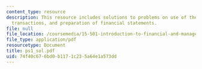 ```yaml
---
content_type: resource
description: This resource includes solutions to problems on use of the BSE to record
  transactions, and preparation of financial statements.
file: null
file_location: /coursemedia/15-501-introduction-to-financial-and-managerial-accounting-spring-2004/74f40c676bd0b1171c235a64e1a573dd_ps1_sol.pdf
file_type: application/pdf
resourcetype: Document
title: ps1_sol.pdf
uid: 74f40c67-6bd0-b117-1c23-5a64e1a573dd
---
```

